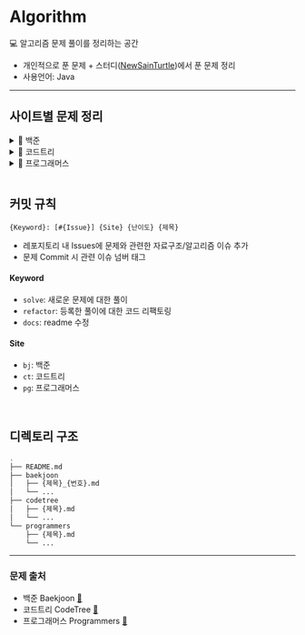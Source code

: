 # Algorithm

💻 알고리즘 문제 풀이를 정리하는 공간

- 개인적으로 푼 문제 + 스터디([NewSainTurtle](https://github.com/NewSainTurtle/NewSainTurtleAlgo))에서 푼 문제 정리
- 사용언어: Java

---

## 사이트별 문제 정리

<details>
  <summary>📁 백준</summary>
  </br>
  
<div markdown="1">

|                                              난이도                                               | 번호  | 제목             |                    문제                     |                  풀이                   |
| :-----------------------------------------------------------------------------------------------: | :---: | ---------------- | :-----------------------------------------: | :-------------------------------------: |
| <img height="20px" width="20px" align="center" src="https://static.solved.ac/tier_small/14.svg"/> | 17825 | 주사위 윷놀이    | [🔍](https://www.acmicpc.net/problem/17825) | [📝](./baekjoon/주사위윷놀이_17825.md)  |
| <img height="20px" width="20px" align="center" src="https://static.solved.ac/tier_small/11.svg"/> | 19942 | 다이어트         | [🔍](https://www.acmicpc.net/problem/19942) |   [📝](./baekjoon/다이어트_19942.md)    |
| <img height="20px" width="20px" align="center" src="https://static.solved.ac/tier_small/12.svg"/> | 10836 | 여왕벌           | [🔍](https://www.acmicpc.net/problem/10836) |    [📝](./baekjoon/여왕벌_10836.md)     |
| <img height="20px" width="20px" align="center" src="https://static.solved.ac/tier_small/10.svg"/> | 9081  | 단어 맞추기      | [🔍](https://www.acmicpc.net/problem/9081)  |   [📝](./baekjoon/단어맞추기_9081.md)   |
| <img height="20px" width="20px" align="center" src="https://static.solved.ac/tier_small/12.svg"/> | 11559 | Puyo Puyo        | [🔍](https://www.acmicpc.net/problem/11559) |   [📝](./baekjoon/PuyoPuyo_11559.md)    |
| <img height="20px" width="20px" align="center" src="https://static.solved.ac/tier_small/8.svg"/>  | 2579  | 계단 오르기      | [🔍](https://www.acmicpc.net/problem/2579)  |   [📝](./baekjoon/계단오르기_2579.md)   |
| <img height="20px" width="20px" align="center" src="https://static.solved.ac/tier_small/11.svg"/> | 17609 | 회문             | [🔍](https://www.acmicpc.net/problem/17609) |     [📝](./baekjoon/회문_17609.md)      |
| <img height="20px" width="20px" align="center" src="https://static.solved.ac/tier_small/12.svg"/> | 1197  | 최소 스패닝 트리 | [🔍](https://www.acmicpc.net/problem/1197)  | [📝](./baekjoon/최소스패닝트리_1197.md) |
| <img height="20px" width="20px" align="center" src="https://static.solved.ac/tier_small/16.svg"/> | 23291 | 어항 정리        | [🔍](https://www.acmicpc.net/problem/23291) |   [📝](./baekjoon/어항정리_23291.md)    |
| <img height="20px" width="20px" align="center" src="https://static.solved.ac/tier_small/11.svg"/> | 7682  | 틱택토           | [🔍](https://www.acmicpc.net/problem/7682)  |     [📝](./baekjoon/틱택토_7682.md)     |
| <img height="20px" width="20px" align="center" src="https://static.solved.ac/tier_small/9.svg"/>  | 3085  | 사탕 게임        | [🔍](https://www.acmicpc.net/problem/3085)  |    [📝](./baekjoon/사탕게임_3085.md)    |
| <img height="20px" width="20px" align="center" src="https://static.solved.ac/tier_small/14.svg"/> | 11967 | 불켜기           | [🔍](https://www.acmicpc.net/problem/11967) |    [📝](./baekjoon/불켜기_11967.md)     |
| <img height="20px" width="20px" align="center" src="https://static.solved.ac/tier_small/11.svg"/> | 22251 | 빌런 호석        | [🔍](https://www.acmicpc.net/problem/22251) |   [📝](./baekjoon/빌런호석_22251.md)    |
| <img height="20px" width="20px" align="center" src="https://static.solved.ac/tier_small/11.svg"/> | 13164 | 행복 유치원      | [🔍](https://www.acmicpc.net/problem/13164) |  [📝](./baekjoon/행복유치원_13164.md)   |
| <img height="20px" width="20px" align="center" src="https://static.solved.ac/tier_small/11.svg"/> | 6198  | 옥상 정원 꾸미기 | [🔍](https://www.acmicpc.net/problem/6198)  | [📝](./baekjoon/옥상정원꾸미기_6198.md) |
| <img height="20px" width="20px" align="center" src="https://static.solved.ac/tier_small/10.svg"/> | 13335 | 트럭             | [🔍](https://www.acmicpc.net/problem/13335) |     [📝](./baekjoon/트럭_13335.md)      |
| <img height="20px" width="20px" align="center" src="https://static.solved.ac/tier_small/13.svg"/> | 22866 | 탑 보기          | [🔍](https://www.acmicpc.net/problem/22866) |    [📝](./baekjoon/탑보기_22866.md)     |

</div>
</details>

<details>
  <summary>📁 코드트리</summary>
  </br>
  
<div markdown="1">

|                                              난이도                                               | 제목               |                                              문제                                               |                풀이                 |
| :-----------------------------------------------------------------------------------------------: | ------------------ | :---------------------------------------------------------------------------------------------: | :---------------------------------: |
| <img height="20px" width="20px" align="center" src="https://static.solved.ac/tier_small/16.svg"/> | 산타의 선물 공장 2 | [🔍](https://www.codetree.ai/training-field/frequent-problems/santa-gift-factory-2/description) | [📝](./codetree/산타의선물공장2.md) |
| <img height="20px" width="20px" align="center" src="https://static.solved.ac/tier_small/14.svg"/> | 포탑 부수기        |  [🔍](https://www.codetree.ai/training-field/frequent-problems/destroy-the-turret/description)  |   [📝](./codetree/포탑부수기.md)    |
| <img height="20px" width="20px" align="center" src="https://static.solved.ac/tier_small/14.svg"/> | 코드트리 빵        |  [🔍](https://www.codetree.ai/training-field/frequent-problems/codetree-mon-bread/description)  |   [📝](./codetree/코드트리빵.md)    |
| <img height="20px" width="20px" align="center" src="https://static.solved.ac/tier_small/14.svg"/> | 싸움땅             |    [🔍](https://www.codetree.ai/training-field/frequent-problems/battle-ground/description)     |     [📝](./codetree/싸움땅.md)      |

</div>
</details>

<details>
  <summary>📁 프로그래머스</summary>
  </br>
  
<div markdown="1">

| 난이도    | 제목            |                                 문제                                  |                 풀이                  |
| --------- | --------------- | :-------------------------------------------------------------------: | :-----------------------------------: |
| ⭐️⭐️    | 프렌즈4블록     | [🔍](https://school.programmers.co.kr/learn/courses/30/lessons/17679) |  [📝](./programmers/프렌즈4블록.md)   |
| ⭐️⭐️    | 방금그곡        | [🔍](https://school.programmers.co.kr/learn/courses/30/lessons/17683) |    [📝](./programmers/방금그곡.md)    |
| ⭐️⭐️⭐️ | 징검다리 건너기 | [🔍](https://school.programmers.co.kr/learn/courses/30/lessons/64062) | [📝](./programmers/징검다리건너기.md) |
| ⭐️⭐️    | 후보키          | [🔍](https://school.programmers.co.kr/learn/courses/30/lessons/42890) |     [📝](./programmers/후보키.md)     |

</div>
</details>

<br>

## 커밋 규칙

```
{Keyword}: [#{Issue}] {Site} {난이도} {제목}
```

- 레포지토리 내 Issues에 문제와 관련한 자료구조/알고리즘 이슈 추가
- 문제 Commit 시 관련 이슈 넘버 태그

#### Keyword

- `solve`: 새로운 문제에 대한 풀이
- `refactor`: 등록한 풀이에 대한 코드 리팩토링
- `docs`: readme 수정

#### Site

- `bj`: 백준
- `ct`: 코드트리
- `pg`: 프로그래머스

<br>

## 디렉토리 구조

```bash
.
├── README.md
├── baekjoon
│   ├── {제목}_{번호}.md
│   └── ...
├── codetree
│   ├── {제목}.md
│   └── ...
└── programmers
    ├── {제목}.md
    └── ...
```

---

### 문제 출처

- 백준 Baekjoon [🔗](https://www.acmicpc.net)
- 코드트리 CodeTree [🔗](https://www.codetree.ai/training-field/frequent-problems)
- 프로그래머스 Programmers [🔗](https://programmers.co.kr/learn/challenges)

